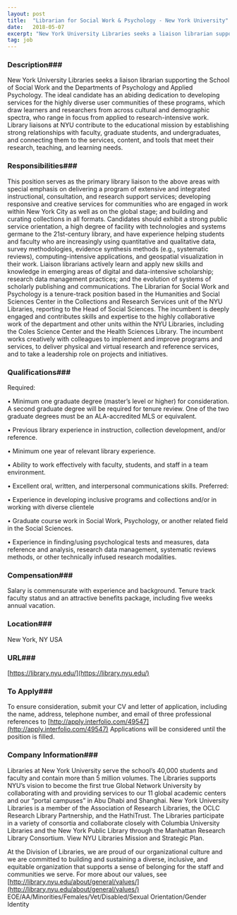 ```yaml
---
layout: post
title:  "Librarian for Social Work & Psychology - New York University"
date:   2018-05-07
excerpt: "New York University Libraries seeks a liaison librarian supporting the School of Social Work and the Departments of Psychology and Applied Psychology. The ideal candidate has an abiding dedication to developing services for the highly diverse user communities of these programs, which draw learners and researchers from across cultural and..."
tag: job
---
```


### Description###

New York University Libraries seeks a liaison librarian supporting the School of Social Work and the Departments of Psychology and Applied Psychology. The ideal candidate has an abiding dedication to developing services for the highly diverse user communities of these programs, which draw learners and researchers from across cultural and demographic spectra, who range in focus from applied to research-intensive work. Library liaisons at NYU contribute to the educational mission by establishing strong relationships with faculty, graduate students, and undergraduates, and connecting them to the services, content, and tools that meet their research, teaching, and learning needs. 


### Responsibilities###

This position serves as the primary library liaison to the above areas with special emphasis on delivering a program of extensive and integrated instructional, consultation, and research support services; developing responsive and creative services for communities who are engaged in work within New York City as well as on the global stage; and building and curating collections in all formats. Candidates should exhibit a strong public service orientation, a high degree of facility with technologies and systems germane to the 21st-century library, and have experience helping students and faculty who are increasingly using quantitative and qualitative data, survey methodologies, evidence synthesis methods (e.g., systematic reviews), computing-intensive applications, and geospatial visualization in their work. Liaison librarians actively learn and apply new skills and knowledge in emerging areas of digital and data-intensive scholarship; research data management practices; and the evolution of systems of scholarly publishing and communications.
The Librarian for Social Work and Psychology is a tenure-track position based in the Humanities and Social Sciences Center in the Collections and Research Services unit of the NYU Libraries, reporting to the Head of Social Sciences. The incumbent is deeply engaged and contributes skills and expertise to the highly collaborative work of the department and other units within the NYU Libraries, including the Coles Science Center and the Health Sciences Library. The incumbent works creatively with colleagues to implement and improve programs and services, to deliver physical and virtual research and reference services, and to take a leadership role on projects and initiatives.


### Qualifications###

Required:

• 	Minimum one graduate degree (master’s level or higher) for consideration.  A second graduate degree will be required for tenure review. One of the two graduate degrees must be an ALA-accredited MLS or equivalent.

• 	Previous library experience in instruction, collection development, and/or reference.

• 	Minimum one year of relevant library experience.

• 	Ability to work effectively with faculty, students, and staff in a team environment.

• 	Excellent oral, written, and interpersonal communications skills. 
Preferred:

• 	Experience in developing inclusive programs and collections and/or in working with diverse clientele 

• 	Graduate course work in Social Work, Psychology, or another related field in the Social Sciences.

• 	Experience in finding/using psychological tests and measures, data reference and analysis, research data management, systematic reviews methods, or other technically infused research modalities.


### Compensation###

Salary is commensurate with experience and background. Tenure track faculty status and an attractive benefits package, including five weeks annual vacation. 


### Location###

New York, NY USA


### URL###

[https://library.nyu.edu/](https://library.nyu.edu/)

### To Apply###

To ensure consideration, submit your CV and letter of application, including the name, address, telephone number, and email of three professional references to [http://apply.interfolio.com/49547](http://apply.interfolio.com/49547) Applications will be considered until the position is filled.


### Company Information###

Libraries at New York University serve the school’s 40,000 students and faculty and contain more than 5 million volumes. The Libraries supports NYU’s vision to become the first true Global Network University by collaborating with and providing services to our 11 global academic centers and our “portal campuses” in Abu Dhabi and Shanghai. New York University Libraries is a member of the Association of Research Libraries, the OCLC Research Library Partnership, and the HathiTrust. The Libraries participate in a variety of consortia and collaborate closely with Columbia University Libraries and the New York Public Library through the Manhattan Research Library Consortium. View NYU Libraries Mission and Strategic Plan.

At the Division of Libraries, we are proud of our organizational culture and we are committed to building and sustaining a diverse, inclusive, and equitable organization that supports a sense of belonging for the staff and communities we serve. For more about our values, see 
[http://library.nyu.edu/about/general/values/](http://library.nyu.edu/about/general/values/)
EOE/AA/Minorities/Females/Vet/Disabled/Sexual Orientation/Gender Identity



